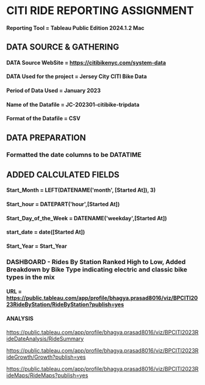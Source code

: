 # CITI RIDE REPORTING ASSIGNMENT

#### Reporting Tool = Tableau Public Edition 2024.1.2 Mac

## DATA SOURCE & GATHERING
#### DATA Source WebSite = https://citibikenyc.com/system-data
#### DATA Used for the project = Jersey City CITI Bike Data
#### Period of Data Used = January 2023
#### Name of the Datafile = JC-202301-citibike-tripdata
#### Format of the Datafile = CSV


## DATA PREPARATION
### Formatted the date columns to be DATATIME

## ADDED CALCULATED FIELDS


#### Start_Month = LEFT(DATENAME('month', [Started At]), 3)
#### Start_hour = DATEPART('hour',[Started At])
#### Start_Day_of_the_Week = DATENAME('weekday',[Started At])
#### start_date = date([Started At])
#### Start_Year = Start_Year

### DASHBOARD - Rides By Station Ranked High to Low, Added Breakdown by Bike Type indicating electric and classic bike types in the mix
#### URL = https://public.tableau.com/app/profile/bhagya.prasad8016/viz/BPCITI2023RideByStation/RideByStation?publish=yes
#### ANALYSIS

https://public.tableau.com/app/profile/bhagya.prasad8016/viz/BPCITI2023RideDateAnalysis/RideSummary

https://public.tableau.com/app/profile/bhagya.prasad8016/viz/BPCITI2023RideGrowth/Growth?publish=yes

https://public.tableau.com/app/profile/bhagya.prasad8016/viz/BPCITI2023RideMaps/RideMaps?publish=yes



